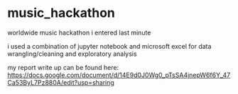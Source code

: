 # music_hackathon
worldwide music hackathon i entered last minute

i used a combination of jupyter notebook and microsoft excel for data wrangling/cleaning and exploratory analysis

my report write up can be found here: https://docs.google.com/document/d/14E9d0J0Wg0_pTsSA4jnepW6f6Y_47Ca53ByL7Pz880A/edit?usp=sharing
